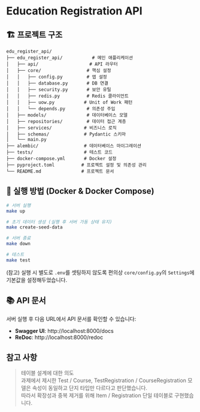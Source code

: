 # Education Registration API

## 🏗 프로젝트 구조

```
edu_register_api/
├── edu_register_api/           # 메인 애플리케이션
│   ├── api/                   # API 라우터
│   ├── core/                 # 핵심 설정
│   │   ├── config.py         # 앱 설정
│   │   ├── database.py       # DB 연결
│   │   ├── security.py       # 보안 유틸
│   │   ├── redis.py          # Redis 클라이언트
│   │   ├── uow.py           # Unit of Work 패턴
│   │   └── depends.py        # 의존성 주입
│   ├── models/               # 데이터베이스 모델
│   ├── repositories/         # 데이터 접근 계층
│   ├── services/            # 비즈니스 로직
│   ├── schemas/             # Pydantic 스키마
│   └── main.py              
├── alembic/                 # 데이터베이스 마이그레이션
├── tests/                   # 테스트 코드
├── docker-compose.yml       # Docker 설정
├── pyproject.toml          # 프로젝트 설정 및 의존성 관리
└── README.md               # 프로젝트 문서
```

## 🚀 실행 방법 (Docker & Docker Compose)

```bash
# 서버 실행 
make up

# 초기 데이터 생성 (실행 후 서버 가동 상태 유지)
make create-seed-data

# 서버 종료
make down

# 테스트
make test

```

(참고) 실행 시 별도로 `.env`를 셋팅하지 않도록 편의상 `core/config.py`의 `Settings`에 기본값을 설정해두었습니다.

## 📚 API 문서

서버 실행 후 다음 URL에서 API 문서를 확인할 수 있습니다:

- **Swagger UI**: http://localhost:8000/docs
- **ReDoc**: http://localhost:8000/redoc


## 참고 사항
> 테이블 설계에 대한 의도 \
> 과제에서 제시한 Test / Course, TestRegistration / CourseRegistration 모델은 속성이 동일하고 단지 타입만 다르다고 판단했습니다. \
> 따라서 확장성과 중복 제거를 위해 Item / Registration 단일 테이블로 구현했습니다.